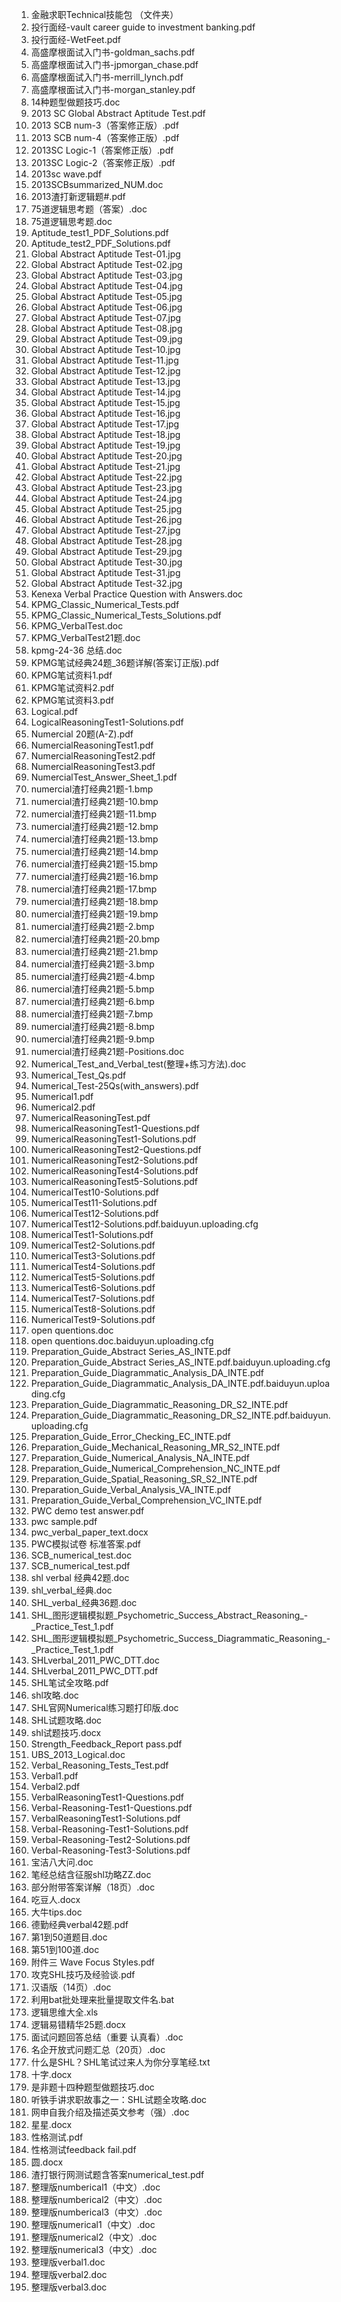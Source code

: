 1. 金融求职Technical技能包 （文件夹）
1. 投行面经-vault career guide to investment banking.pdf 
1. 投行面经-WetFeet.pdf 
1. 高盛摩根面试入门书-goldman_sachs.pdf 
1. 高盛摩根面试入门书-jpmorgan_chase.pdf 
1. 高盛摩根面试入门书-merrill_lynch.pdf 
1. 高盛摩根面试入门书-morgan_stanley.pdf 
1. 14种题型做题技巧.doc 
1. 2013 SC Global Abstract Aptitude Test.pdf 
1. 2013 SCB num-3（答案修正版）.pdf 
1. 2013 SCB num-4（答案修正版）.pdf 
1. 2013SC Logic-1（答案修正版）.pdf 
1. 2013SC Logic-2（答案修正版）.pdf 
1. 2013sc wave.pdf 
1. 2013SCBsummarized_NUM.doc 
1. 2013渣打新逻辑题#.pdf 
1. 75道逻辑思考题（答案）.doc 
1. 75道逻辑思考题.doc 
1. Aptitude_test1_PDF_Solutions.pdf 
1. Aptitude_test2_PDF_Solutions.pdf 
1. Global Abstract Aptitude Test-01.jpg 
1. Global Abstract Aptitude Test-02.jpg 
1. Global Abstract Aptitude Test-03.jpg 
1. Global Abstract Aptitude Test-04.jpg 
1. Global Abstract Aptitude Test-05.jpg 
1. Global Abstract Aptitude Test-06.jpg 
1. Global Abstract Aptitude Test-07.jpg 
1. Global Abstract Aptitude Test-08.jpg 
1. Global Abstract Aptitude Test-09.jpg 
1. Global Abstract Aptitude Test-10.jpg 
1. Global Abstract Aptitude Test-11.jpg 
1. Global Abstract Aptitude Test-12.jpg 
1. Global Abstract Aptitude Test-13.jpg 
1. Global Abstract Aptitude Test-14.jpg 
1. Global Abstract Aptitude Test-15.jpg 
1. Global Abstract Aptitude Test-16.jpg 
1. Global Abstract Aptitude Test-17.jpg 
1. Global Abstract Aptitude Test-18.jpg 
1. Global Abstract Aptitude Test-19.jpg 
1. Global Abstract Aptitude Test-20.jpg 
1. Global Abstract Aptitude Test-21.jpg 
1. Global Abstract Aptitude Test-22.jpg 
1. Global Abstract Aptitude Test-23.jpg 
1. Global Abstract Aptitude Test-24.jpg 
1. Global Abstract Aptitude Test-25.jpg 
1. Global Abstract Aptitude Test-26.jpg 
1. Global Abstract Aptitude Test-27.jpg 
1. Global Abstract Aptitude Test-28.jpg 
1. Global Abstract Aptitude Test-29.jpg 
1. Global Abstract Aptitude Test-30.jpg 
1. Global Abstract Aptitude Test-31.jpg 
1. Global Abstract Aptitude Test-32.jpg 
1. Kenexa Verbal Practice Question with Answers.doc 
1. KPMG_Classic_Numerical_Tests.pdf 
1. KPMG_Classic_Numerical_Tests_Solutions.pdf 
1. KPMG_VerbalTest.doc 
1. KPMG_VerbalTest21题.doc 
1. kpmg-24-36 总结.doc 
1. KPMG笔试经典24题_36题详解(答案订正版).pdf 
1. KPMG笔试资料1.pdf 
1. KPMG笔试资料2.pdf 
1. KPMG笔试资料3.pdf 
1. Logical.pdf 
1. LogicalReasoningTest1-Solutions.pdf 
1. Numercial 20题(A-Z).pdf 
1. NumercialReasoningTest1.pdf 
1. NumercialReasoningTest2.pdf 
1. NumercialReasoningTest3.pdf 
1. NumercialTest_Answer_Sheet_1.pdf 
1. numercial渣打经典21题-1.bmp 
1. numercial渣打经典21题-10.bmp 
1. numercial渣打经典21题-11.bmp 
1. numercial渣打经典21题-12.bmp 
1. numercial渣打经典21题-13.bmp 
1. numercial渣打经典21题-14.bmp 
1. numercial渣打经典21题-15.bmp 
1. numercial渣打经典21题-16.bmp 
1. numercial渣打经典21题-17.bmp 
1. numercial渣打经典21题-18.bmp 
1. numercial渣打经典21题-19.bmp 
1. numercial渣打经典21题-2.bmp 
1. numercial渣打经典21题-20.bmp 
1. numercial渣打经典21题-21.bmp 
1. numercial渣打经典21题-3.bmp 
1. numercial渣打经典21题-4.bmp 
1. numercial渣打经典21题-5.bmp 
1. numercial渣打经典21题-6.bmp 
1. numercial渣打经典21题-7.bmp 
1. numercial渣打经典21题-8.bmp 
1. numercial渣打经典21题-9.bmp 
1. numercial渣打经典21题-Positions.doc 
1. Numerical_Test_and_Verbal_test(整理+练习方法).doc 
1. Numerical_Test_Qs.pdf 
1. Numerical_Test-25Qs(with_answers).pdf 
1. Numerical1.pdf 
1. Numerical2.pdf 
1. NumericalReasoningTest.pdf 
1. NumericalReasoningTest1-Questions.pdf 
1. NumericalReasoningTest1-Solutions.pdf 
1. NumericalReasoningTest2-Questions.pdf 
1. NumericalReasoningTest2-Solutions.pdf 
1. NumericalReasoningTest4-Solutions.pdf 
1. NumericalReasoningTest5-Solutions.pdf 
1. NumericalTest10-Solutions.pdf 
1. NumericalTest11-Solutions.pdf 
1. NumericalTest12-Solutions.pdf 
1. NumericalTest12-Solutions.pdf.baiduyun.uploading.cfg 
1. NumericalTest1-Solutions.pdf 
1. NumericalTest2-Solutions.pdf 
1. NumericalTest3-Solutions.pdf 
1. NumericalTest4-Solutions.pdf 
1. NumericalTest5-Solutions.pdf 
1. NumericalTest6-Solutions.pdf 
1. NumericalTest7-Solutions.pdf 
1. NumericalTest8-Solutions.pdf 
1. NumericalTest9-Solutions.pdf 
1. open quentions.doc 
1. open quentions.doc.baiduyun.uploading.cfg 
1. Preparation_Guide_Abstract Series_AS_INTE.pdf 
1. Preparation_Guide_Abstract Series_AS_INTE.pdf.baiduyun.uploading.cfg 
1. Preparation_Guide_Diagrammatic_Analysis_DA_INTE.pdf 
1. Preparation_Guide_Diagrammatic_Analysis_DA_INTE.pdf.baiduyun.uploading.cfg 
1. Preparation_Guide_Diagrammatic_Reasoning_DR_S2_INTE.pdf 
1. Preparation_Guide_Diagrammatic_Reasoning_DR_S2_INTE.pdf.baiduyun.uploading.cfg 
1. Preparation_Guide_Error_Checking_EC_INTE.pdf 
1. Preparation_Guide_Mechanical_Reasoning_MR_S2_INTE.pdf 
1. Preparation_Guide_Numerical_Analysis_NA_INTE.pdf 
1. Preparation_Guide_Numerical_Comprehension_NC_INTE.pdf 
1. Preparation_Guide_Spatial_Reasoning_SR_S2_INTE.pdf 
1. Preparation_Guide_Verbal_Analysis_VA_INTE.pdf 
1. Preparation_Guide_Verbal_Comprehension_VC_INTE.pdf 
1. PWC demo test answer.pdf 
1. pwc sample.pdf 
1. pwc_verbal_paper_text.docx 
1. PWC模拟试卷 标准答案.pdf 
1. SCB_numerical_test.doc 
1. SCB_numerical_test.pdf 
1. shl verbal 经典42题.doc 
1. shl_verbal_经典.doc 
1. SHL_verbal_经典36题.doc 
1. SHL_图形逻辑模拟题_Psychometric_Success_Abstract_Reasoning_-_Practice_Test_1.pdf 
1. SHL_图形逻辑模拟题_Psychometric_Success_Diagrammatic_Reasoning_-_Practice_Test_1.pdf 
1. SHLverbal_2011_PWC_DTT.doc 
1. SHLverbal_2011_PWC_DTT.pdf 
1. SHL笔试全攻略.pdf 
1. shl攻略.doc 
1. SHL官网Numerical练习题打印版.doc 
1. SHL试题攻略.doc 
1. shl试题技巧.docx 
1. Strength_Feedback_Report pass.pdf 
1. UBS_2013_Logical.doc 
1. Verbal_Reasoning_Tests_Test.pdf 
1. Verbal1.pdf 
1. Verbal2.pdf 
1. VerbalReasoningTest1-Questions.pdf 
1. Verbal-Reasoning-Test1-Questions.pdf 
1. VerbalReasoningTest1-Solutions.pdf 
1. Verbal-Reasoning-Test1-Solutions.pdf 
1. Verbal-Reasoning-Test2-Solutions.pdf 
1. Verbal-Reasoning-Test3-Solutions.pdf 
1. 宝洁八大问.doc 
1. 笔经总结含征服shl功略ZZ.doc 
1. 部分附带答案详解（18页）.doc 
1. 吃豆人.docx 
1. 大牛tips.doc 
1. 德勤经典verbal42题.pdf 
1. 第1到50道题目.doc 
1. 第51到100道.doc 
1. 附件三 Wave Focus Styles.pdf 
1. 攻克SHL技巧及经验谈.pdf 
1. 汉语版（14页）.doc 
1. 利用bat批处理来批量提取文件名.bat 
1. 逻辑思维大全.xls 
1. 逻辑易错精华25题.docx 
1. 面试问题回答总结（重要 认真看）.doc 
1. 名企开放式问题汇总（20页）.doc 
1. 什么是SHL？SHL笔试过来人为你分享笔经.txt 
1. 十字.docx 
1. 是非题十四种题型做题技巧.doc 
1. 听铁手讲求职故事之一：SHL试题全攻略.doc 
1. 网申自我介绍及描述英文参考（强）.doc 
1. 星星.docx 
1. 性格测试.pdf 
1. 性格测试feedback fail.pdf 
1. 圆.docx 
1. 渣打银行网测试题含答案numerical_test.pdf 
1. 整理版numberical1（中文）.doc 
1. 整理版numberical2（中文）.doc 
1. 整理版numberical3（中文）.doc 
1. 整理版numerical1（中文）.doc 
1. 整理版numerical2（中文）.doc 
1. 整理版numerical3（中文）.doc 
1. 整理版verbal1.doc 
1. 整理版verbal2.doc 
1. 整理版verbal3.doc 
